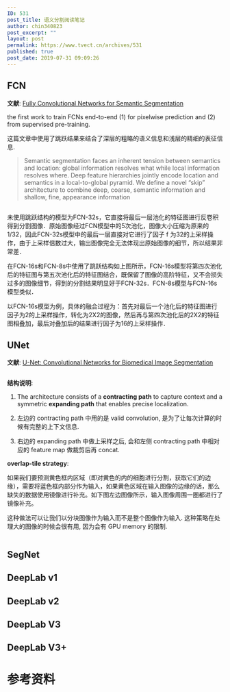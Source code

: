 ```yaml
---
ID: 531
post_title: 语义分割阅读笔记
author: chin340823
post_excerpt: ""
layout: post
permalink: https://www.tvect.cn/archives/531
published: true
post_date: 2019-07-31 09:09:26
---
```

<h2>FCN</h2>

<strong>文献</strong>: <a href="https://arxiv.org/abs/1411.4038">Fully Convolutional Networks for Semantic Segmentation</a>

the first work to train FCNs end-to-end (1) for pixelwise prediction and (2) from supervised pre-training.

这篇文章中使用了跳跃结果来结合了深层的粗略的语义信息和浅层的精细的表征信息.

<blockquote>
  Semantic segmentation faces an inherent tension between semantics and location: global information resolves what while local information resolves where. Deep feature hierarchies jointly encode location and semantics in a local-to-global pyramid. We define a novel “skip” architecture to combine deep, coarse, semantic information and shallow, fine, appearance information
</blockquote>

<img src="https://www.tvect.cn/wp-content/uploads/2019/07/fcn.png" alt="" />

未使用跳跃结构的模型为FCN-32s，它直接将最后一层池化的特征图进行反卷积得到分割图像．原始图像经过FCN模型中的5次池化，图像大小压缩为原来的1/32，因此FCN-32s模型中的最后一层直接对它进行了因子 f 为32的上采样操作，由于上采样倍数过大，输出图像完全无法体现出原始图像的细节，所以结果非常差．

在FCN-16s和FCN-8s中使用了跳跃结构如上图所示，FCN-16s模型将第四次池化后的特征图与第五次池化后的特征图结合，既保留了图像的高阶特征，又不会损失过多的图像细节，得到的分割结果明显好于FCN-32s．FCN-8s模型与FCN-16s模型类似．

以FCN-16s模型为例，具体的融合过程为：首先对最后一个池化后的特征图进行因子为2的上采样操作，转化为2X2的图像，然后再与第四次池化后的2X2的特征图相叠加，最后对叠加后的结果进行因子为16的上采样操作．

<h2>UNet</h2>

<strong>文献</strong>: <a href="https://arxiv.org/abs/1505.04597">U-Net: Convolutional Networks for Biomedical Image Segmentation</a>

<img src="https://www.tvect.cn/wp-content/uploads/2019/07/unet.png" alt="" />

<strong>结构说明</strong>:
1. The architecture consists of a <strong>contracting path</strong> to capture context and a symmetric <strong>expanding path</strong> that enables precise localization.

<ol start="2">
<li>左边的 contracting path 中用的是 valid convolution, 是为了让每次计算的时候有完整的上下文信息.</p></li>
<li><p>右边的 expanding path 中做上采样之后, 会和左侧 contracting path 中相对应的 feature map 做裁剪后再 concat.</p></li>
</ol>

<p><strong>overlap-tile strategy</strong>:

如果我们要预测黄色框内区域（即对黄色的内的细胞进行分割，获取它们的边缘），需要将蓝色框内部分作为输入，如果黄色区域在输入图像的边缘的话，那么缺失的数据使用镜像进行补充。如下图左边图像所示，输入图像周围一圈都进行了镜像补充。

这种做法可以让我们以分块图像作为输入而不是整个图像作为输入. 这种策略在处理大的图像的时候会很有用, 因为会有 GPU memory 的限制.

<img src="https://www.tvect.cn/wp-content/uploads/2019/07/overlap-tile.png" alt="" />

<h2>SegNet</h2>

<h2>DeepLab v1</h2>

<h2>DeepLab v2</h2>

<h2>DeepLab V3</h2>

<h2>DeepLab V3+</h2>

<h1>参考资料</h1>